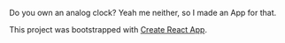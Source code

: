 Do you own an analog clock? Yeah me neither, so I made an App for that.

This project was bootstrapped with [Create React App](https://github.com/facebook/create-react-app).
